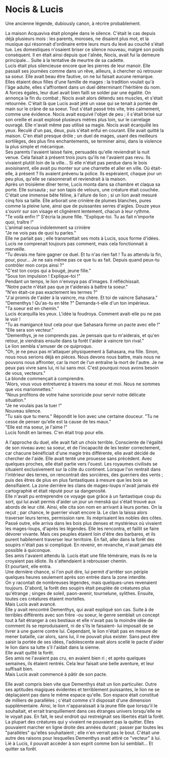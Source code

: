 # Nocis & Lucis

Une ancienne légende, dubiously canon, à récrire probablement.

La maison Acquaviva était plongée dans le silence. C'était le cas depuis déjà plusieurs mois : les parents, moroses, ne disaient plus mot, et la musique qui résonnait d'ordinaire entre leurs murs du levé au couché s'était tue. Les domestiques n'osaient briser ce silence nouveau, malgré son poids conséquent. Il en était ainsi depuis que l'aînée, Nocis, avait fui la demeure principale... Suite à la tentative de meurtre de sa cadette.\
Lucis était plus silencieuse encore que les pierres de leur manoir. Elle passait ses journées comme dans un rêve, ailleurs, à chercher où retrouver sa soeur. Elle avait beau être fautive, on ne lui faisait aucune remarque. Elles étaient deux filles d'une famille de mages : la tradition voulait qu'à l'âge adulte, elles s'affrontent dans un duel déterminant l'héritière du nom. A forces égales, leur duel avait bien failli se solder par une égalité. On annonça la fin du combat ; Nocis avait alors détendu ses muscles, et s'était retournée. C'était là que Lucis avait jeté un vase qui se tenait à portée de main sur le crâne de sa soeur. Tout s'était passé très vite, très calmement, comme une évidence. Nocis avait esquivé l'objet de peu ; il s'était brisé sur son oreille et avait explosé plusieurs mètres plus loin, sur le carrelage ouvragé. Elle n'avait même pas utilisé sa magie. Nocis avait écarquillé les yeux. Reculé d'un pas, deux, puis s'était enfui en courant. Elle avait quitté la maison. C'en était presque drôle ; un duel de mages, usant des meilleurs sortilèges, des plus fins enchantements, se terminer ainsi, dans la violence la plus simple et mécanique.\
Ses parents l'avaient laissé faire, persuadés qu'elle reviendrait la nuit venue. Cela faisait à présent trois jours qu'ils ne l'avaient pas revu. Ils vivaient plutôt loin de la ville... Si elle n'était pas perdue dans le bois avoisinannt, elle avait pu monter sur une charrette et aller en ville. Où était-elle, à présent ? Ils avaient prévenu la police. Ils espéraient, chaque jour un peu plus, qu'elle se raisonnerait et reviendrait à la maison.\
Après un troisième dîner terne, Lucis monta dans sa chambre et claqua sa porte. Elle sursauta ; sur son tapis de velours, une créature était couchée. C'était une immense bête féline, à l'allure de lion ; si un lion avait mesuré cinq fois sa taille. Elle arborait une crinière de plumes blanches, pures comme la pleine lune, ainsi que de puissantes serres d'aigles. Douze yeux s'ouvrir sur son visage et clignèrent lentement, chacun à leur rythme.\
"Te voilà enfin !" S'écria la jeune fille. "Explique-toi. Tu as fait n'importe quoi, traître !"\
L'animal secoua indolemment sa crinière\
"Je ne vois pas de quoi tu parles."\
Elle ne parlait pas ; elle transmettait ses mots à Lucis, sous forme d'idées. Lucis ne comprenait toujours pas comment, mais cela fonctionnait à merveille.\
"Tu devais me faire gagner ce duel. Et tu n'as rien fait ! Tu as attendu la fin, pour, pour... Je ne sais même pas ce que tu as fait. Depuis quand peux-tu contrôler mon corps ainsi ?"\
"C'est ton corps qui a bougé, jeune fille."\
"Sous ton impulsion ! Explique-toi !"\
Pendant un temps, le lion n'envoya pas d'images. Il réfléchissait.\
"Notre pacte n'était pas que je t'aiderais à battre ta soeur."\
"N'en était-ce pas exactement les termes ?"\
"J'ai promis de t'aider à la vaincre, ma chère. Et toi de vaincre Sahasara."\
"Dementhys ! Qu'as-tu en tête ?" Demanda-t-elle d'un ton impérieux.\
"Ta soeur est en chemin."\
Lucis écarquilla les yeux. L'idée la foudroya. Comment avait-elle pu ne pas le voir !\
"Tu as manigancé tout cela pour que Sahasara forme un pacte avec elle !"\
"Elle sera son vecteur."\
"Dementhys, je ne comprends pas. Je pensais que tu m'aiderais, et qu'en retour, je viendrais ensuite dans ta forêt t'aider à vaincre ton rival."\
Le lion sembla s'amuser de ce quiproquo.\
"Oh, je ne peux pas m'attaquer physiquement à Sahasara, ma fille. Sinon, nous nous serions déjà en pièces. Nous devons nous battre, mais nous ne pouvons nous affronter, car la mort de l'un entraîne la mort de l'autre. Je ne peux pas vivre sans lui, ni lui sans moi. C'est pourquoi nous avons besoin de vous, vecteurs."\
La blonde commençait à comprendre.\
"Alors, vous vous entretuerez à travers ma soeur et moi. Nous ne sommes que vos marionnettes."\
"Nous profitons de votre haine sororicide pour servir notre délicate situation."\
"Je ne voulais pas la tuer !"\
Nouveau silence.\
"Tu sais que tu mens." Répondit le lion avec une certaine douceur. "Tu ne cesse de penser qu'elle est la cause de tes maux."\
"Elle est ma soeur, je l'aime !"\
Lucis fondit en larmes. C'en était trop pour elle.

A l'approche du duel, elle avait fait un choix terrible. Consciente de l'égalité de son niveau avec sa soeur, et de l'incapacité de les tester correctement, car chacune bénéficiait d'une magie très différente, elle avait décidé de chercher de l'aide. Elle avait tenté une prouesse sans précédent. Avec quelques proches, elle était partie vers l'ouest. Les royaumes civilisés se situaient exclusivement sur la côte du continent. Lorsque l'on rentrait dans l'intérieur des terres, on rencontrait des sorcières, des guerriers des vents ; puis des êtres de plus en plus fantastiques à mesure que les bois se densifiaient. La zone derrière les clans de mages-loups n'avait jamais été cartographié et était réputé pour sa dangerosité.\
Elle n'avait pu entreprendre ce voyage que grâce à un fantastique coup du sort, qui lui avait permis d'aider un jour un menskä qui s'était trouvé aux abords de leur cité. Ainsi, elle cita son nom en arrivant à leurs portes. On la reçut ; par chance, le guerrier vivait encore là. Le clan la laissa alors traverser leurs terres, permission rare. Ils méprisaient les nobles des côtes. Passé outre, elle arriva dans les bois plus denses et mystérieux où vivaient les mages-loups, d'après les légendes. Elle les rencontra, et faillit se faire dévorer vivante. Mais ces peuples étaient loin d'être des barbares, et ils purent habilement traverser leur territoire. En fait, aller dans la forêt des soupirs n'était pas si compliqué. En revenir, en revanche, n'avait jamais été possible à quiconque.\
Ses amis l'avaient attendu là. Lucis était une fille téméraire, mais ils ne la croyaient pas idiote. Ils s'attendaient à rebrousser chemin.\
Et pourtant, elle entra.\
Une dernière chance, si l'on puit dire, lui permit d'arrêter son périple quelques heures seulement après son entrée dans la zone interdite.\
On y racontait de nombreuses légendes, mais quelques-unes revenaient toujours. D'abord, la forêt des soupirs était peuplée de créatures plus qu'étrange ; singes de soleil, paon-avenir, tournelune, sylithes. Ensuite, toutes ces créatures étaient mortelles.\
Mais Lucis avait avancé.\
Elle y avait rencontré Dementhys, qui avait expliqué son cas. Suite à de terribles différents avec son frère -ou soeur, le genre semblait un concept tout à fait étranger à ces bestiaux et elle n'avait pas la moindre idée de comment ils se reproduisaient, ni de s'ils le faisaient- lui imposait de se livrer à une guerre contre lui. Cependant, le lion n'était pas en mesure de mener bataille, car alors, sans lui, il ne pouvait plus exister. Sans peut être saisir la portée de ses idées, l'adolescente avait alors scellé le pacte d'aider le lion dans sa lutte s'il l'aidait dans la sienne.\
Elle avait quitté la forêt.\
Ses amis ne l'avaient pas cru, en avaient bien ri ; et après quelques semaines, ils étaient rentrés. Cela leur faisait une belle aventure, et leur suffisait bien.\
Mais Lucis avait commencé à pâtir de son pacte.

Elle avait compris bien vite que Dementhys était un lion particulier. Outre ses aptitudes magiques évidentes et terriblement puissantes, le lion ne se déplaçaient pas dans le même espace qu'elle. Son espace était constitué de milliers de parallèles ; c'était comme s'il disposait d'une dimension supplémentaire. Ainsi, le lion n'apparaissait à la jeune fille que lorsqu'il le souhaitait, et errait tranquillement dans ces étranges univers lorsqu'elle ne le voyait pas. En fait, le seul endroit qui restreignait ses libertés était la forêt. La plupart des créatures qui y vivaient ne pouvaient pas la quitter. Elles pouvaient marcher en ligne droite des années durant ; passer par toutes les "parallèles" qu'elles souhaitaient ; elle n'en verrait pas le bout. C'était une autre des raisons pour lesquelles Dementhys avait attiré ce "vecteur" à lui. Lié à Lucis, il pouvait accéder à son esprit comme bon lui semblait... Et quitter sa forêt.
